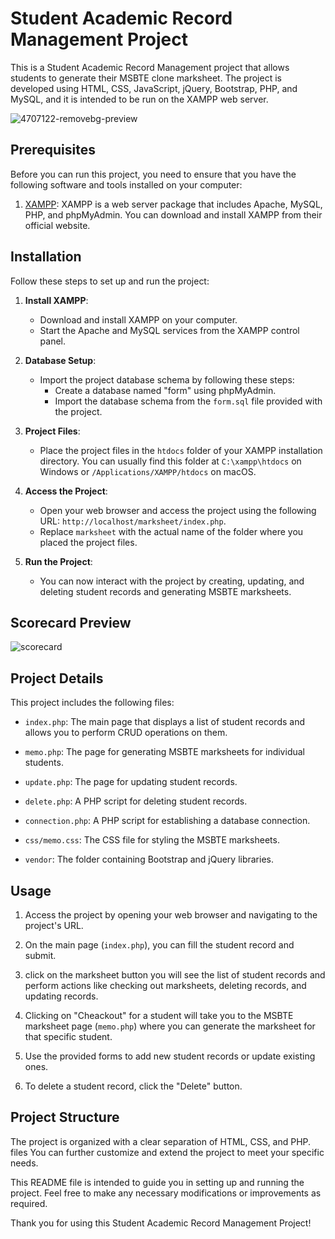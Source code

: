 
# Student Academic Record Management Project
This is a Student Academic Record Management project that allows students to generate their MSBTE clone marksheet. The project is developed using HTML, CSS, JavaScript, jQuery, Bootstrap, PHP, and MySQL, and it is intended to be run on the XAMPP web server.

![4707122-removebg-preview](https://github.com/iamkiranrajput/Student-Result-Management-System-MSBTE-/assets/68410560/a2db2087-256c-4a63-aa45-b50a40d9c9d7)


## Prerequisites

Before you can run this project, you need to ensure that you have the following software and tools installed on your computer:

1. [XAMPP](https://www.apachefriends.org/index.html): XAMPP is a web server package that includes Apache, MySQL, PHP, and phpMyAdmin. You can download and install XAMPP from their official website.

## Installation

Follow these steps to set up and run the project:

1. **Install XAMPP**:
   - Download and install XAMPP on your computer.
   - Start the Apache and MySQL services from the XAMPP control panel.

2. **Database Setup**:
   - Import the project database schema by following these steps:
     - Create a database named "form" using phpMyAdmin.
     - Import the database schema from the `form.sql` file provided with the project.

3. **Project Files**:
   - Place the project files in the `htdocs` folder of your XAMPP installation directory. You can usually find this folder at `C:\xampp\htdocs` on Windows or `/Applications/XAMPP/htdocs` on macOS.

4. **Access the Project**:
   - Open your web browser and access the project using the following URL: `http://localhost/marksheet/index.php`.
   - Replace `marksheet` with the actual name of the folder where you placed the project files.

5. **Run the Project**:
   - You can now interact with the project by creating, updating, and deleting student records and generating MSBTE marksheets.
  


## Scorecard Preview
![scorecard](https://github.com/iamkiranrajput/Student-Result-Management-System-MSBTE-/assets/68410560/bd08b40b-2524-4238-82c5-5e97cc6f7d50)


## Project Details

This project includes the following files:

- `index.php`: The main page that displays a list of student records and allows you to perform CRUD operations on them.

- `memo.php`: The page for generating MSBTE marksheets for individual students.

- `update.php`: The page for updating student records.

- `delete.php`: A PHP script for deleting student records.

- `connection.php`: A PHP script for establishing a database connection.

- `css/memo.css`: The CSS file for styling the MSBTE marksheets.

- `vendor`: The folder containing Bootstrap and jQuery libraries.

## Usage

1. Access the project by opening your web browser and navigating to the project's URL.

2. On the main page (`index.php`), you can fill the student record and submit.
3.  click on the marksheet button you will see the list of student records and perform actions like checking out marksheets, deleting records, and updating records.

4. Clicking on "Cheackout" for a student will take you to the MSBTE marksheet page (`memo.php`) where you can generate the marksheet for that specific student.

5. Use the provided forms to add new student records or update existing ones.

6. To delete a student record, click the "Delete" button.

## Project Structure

The project is organized with a clear separation of HTML, CSS, and PHP. files You can further customize and extend the project to meet your specific needs.

This README file is intended to guide you in setting up and running the project. Feel free to make any necessary modifications or improvements as required.

Thank you for using this Student Academic Record Management Project!
